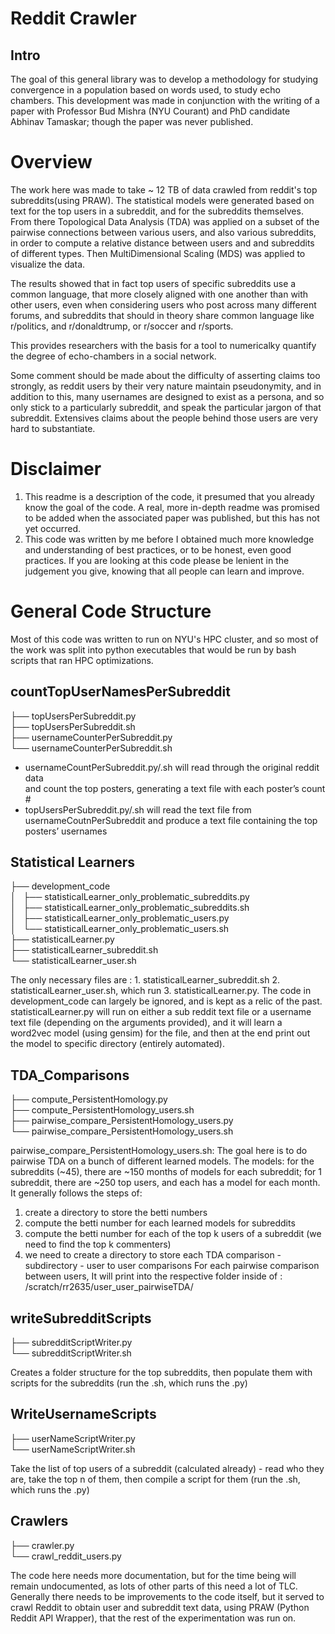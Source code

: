 # Reddit Crawler

## Intro 
The goal of this general library was to develop a methodology for studying 
convergence in a population based on words used, to study echo chambers. This
development was made in conjunction with the writing of a paper with Professor 
Bud Mishra (NYU Courant) and PhD candidate Abhinav Tamaskar; though the paper was 
never published. 

# Overview

The work here was made to take ~ 12 TB of data crawled from reddit's top subreddits(using PRAW).
The statistical models were generated based on text for the top users in a subreddit, and for the subreddits
themselves. From there Topological Data Analysis (TDA) was applied on a subset of the pairwise connections
between various users, and also various subreddits, in order to compute a relative distance between users and 
and subreddits of different types. Then MultiDimensional Scaling (MDS) was applied to visualize the data.

The results showed that in fact top users of specific subreddits use a common language, that more
closely aligned with one another than with other users, even when considering users who post across many different 
forums, and subreddits that should in theory share common language like r/politics, and r/donaldtrump, or r/soccer and 
r/sports.

This provides researchers with the basis for a tool to numericalky quantify the degree of echo-chambers in a social network. 

Some comment should be made about the difficulty of asserting claims too strongly, as reddit users by their very nature
maintain pseudonymity, and in addition to this, many usernames are designed to exist as a persona, and so only 
stick to a particularly subreddit, and speak the particular jargon of that subreddit. Extensives claims about
the people behind those users are very hard to substantiate.

# Disclaimer
1. This readme is a description of the code, it presumed that you already
  know the goal of the code. A real, more in-depth readme was promised to be added 
  when the associated paper was published, but this has not yet occurred.
2. This code was written by me before I obtained much more knowledge and understanding
 of best practices, or to be honest, even good practices. If you are looking at this code
 please be lenient in the judgement you give, knowing that all people can learn and improve.


# General Code Structure
Most of this code was written to run on NYU's HPC cluster, and so most of the work was split into python
executables that would be run by bash scripts that ran HPC optimizations.

## countTopUserNamesPerSubreddit

├── topUsersPerSubreddit.py  
├── topUsersPerSubreddit.sh  
├── usernameCounterPerSubreddit.py  
└── usernameCounterPerSubreddit.sh  

* usernameCountPerSubreddit.py/.sh will read through the original reddit data  
  and count the top posters, generating a text file with each poster’s count #
* topUsersPerSubreddit.py/.sh will read the text file from usernameCoutnPerSubreddit 
  and produce a text file containing the top posters’ usernames

## Statistical Learners 

├── development_code  
│   ├── statisticalLearner_only_problematic_subreddits.py  
│   ├── statisticalLearner_only_problematic_subreddits.sh  
│   ├── statisticalLearner_only_problematic_users.py  
│   └── statisticalLearner_only_problematic_users.sh  
├── statisticalLearner.py  
├── statisticalLearner_subreddit.sh  
└── statisticalLearner_user.sh  


The only necessary files are :  1. statisticalLearner_subreddit.sh 2. statisticalLearner_user.sh, which run 3. statisticalLearner.py. The code in development_code can largely be ignored, and is kept as a relic of the past. statisticalLearner.py will run on either a sub reddit text file or a username text file (depending on the arguments provided), and it will learn a word2vec model (using gensim) for the file, and then at the end print out the model to specific directory (entirely automated).



## TDA_Comparisons 

├── compute_PersistentHomology.py  
├── compute_PersistentHomology_users.sh  
├── pairwise_compare_PersistentHomology_users.py  
└── pairwise_compare_PersistentHomology_users.sh  


pairwise_compare_PersistentHomology_users.sh:
The goal here is to do pairwise TDA on a bunch of different learned models.
The models: for the subreddits (~45), there are ~150 months of models for each subreddit; for 1 subreddit, there are ~250 top users, and each has a model for each month.
It generally follows the steps of:

 1. create a directory to store the betti numbers
 2.  compute the betti number for each learned models for subreddits
 3. compute the betti number for each of the top k users of a subreddit (we need to find the top k commenters)
 4. we need to create a directory to store each TDA comparison - subdirectory - user to user comparisons
For each pairwise comparison between users, It will print into the respective folder inside of : /scratch/rr2635/user_user_pairwiseTDA/

## writeSubredditScripts

├── subredditScriptWriter.py  
└── subredditScriptWriter.sh  

Creates a folder structure for the top subreddits, then populate them with scripts for the subreddits
(run the .sh, which runs the .py)

## WriteUsernameScripts

├── userNameScriptWriter.py  
└── userNameScriptWriter.sh  

Take the list of top users of a subreddit (calculated already) - read who they are, take the top n of them, then compile a script for them
(run the .sh, which runs the .py)

## Crawlers

├── crawler.py  
└── crawl_reddit_users.py  

The code here needs more documentation, but for the time being will remain undocumented, as 
lots of other parts of this need a lot of TLC. Generally there needs to be improvements to 
the code itself, but it served to crawl Reddit to obtain user and subreddit text data, 
using PRAW (Python Reddit API Wrapper), that the rest of the experimentation was run on.
